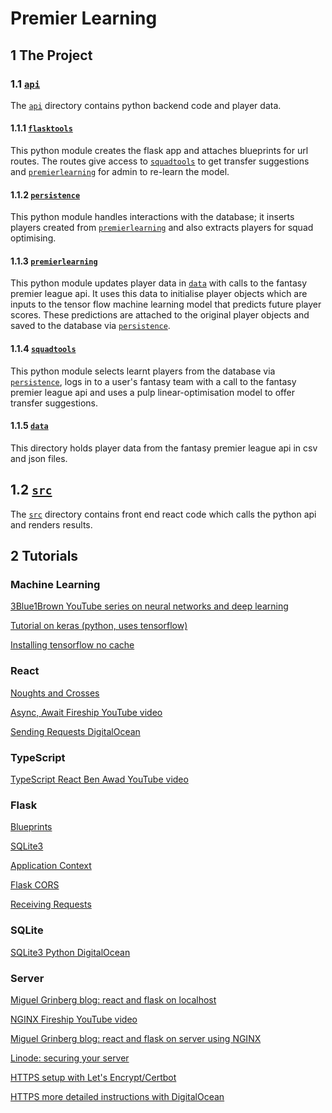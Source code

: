 # Premier Learning

## 1 The Project

### 1.1 [`api`](https://github.com/UnawareWolf/PremierLearning-React-Flask/tree/main/api)

The [`api`](https://github.com/UnawareWolf/PremierLearning-React-Flask/tree/main/api) directory contains python backend code and player data.

#### 1.1.1 [`flasktools`](https://github.com/UnawareWolf/PremierLearning-React-Flask/tree/main/api/flasktools)

This python module creates the flask app and attaches blueprints for url routes. The routes give access to [`squadtools`](https://github.com/UnawareWolf/PremierLearning-React-Flask/tree/main/api/squadtools) to get transfer suggestions and [`premierlearning`](https://github.com/UnawareWolf/PremierLearning-React-Flask/tree/main/api/premierlearning) for admin to re-learn the model.

#### 1.1.2 [`persistence`](https://github.com/UnawareWolf/PremierLearning-React-Flask/tree/main/api/persistence)

This python module handles interactions with the database; it inserts players created from [`premierlearning`](https://github.com/UnawareWolf/PremierLearning-React-Flask/tree/main/api/premierlearning) and also extracts players for squad optimising.

#### 1.1.3 [`premierlearning`](https://github.com/UnawareWolf/PremierLearning-React-Flask/tree/main/api/premierlearning)

This python module updates player data in [`data`](https://github.com/UnawareWolf/PremierLearning-React-Flask/tree/main/api/data) with calls to the fantasy premier league api. It uses this data to initialise player objects which are inputs to the tensor flow machine learning model that predicts future player scores. These predictions are attached to the original player objects and saved to the database via [`persistence`](https://github.com/UnawareWolf/PremierLearning-React-Flask/tree/main/api/persistence).

#### 1.1.4 [`squadtools`](https://github.com/UnawareWolf/PremierLearning-React-Flask/tree/main/api/squadtools)

This python module selects learnt players from the database via [`persistence`](https://github.com/UnawareWolf/PremierLearning-React-Flask/tree/main/api/persistence), logs in to a user's fantasy team with a call to the fantasy premier league api and uses a pulp linear-optimisation model to offer transfer suggestions.

#### 1.1.5 [`data`](https://github.com/UnawareWolf/PremierLearning-React-Flask/tree/main/api/data)

This directory holds player data from the fantasy premier league api in csv and json files.

## 1.2 [`src`](https://github.com/UnawareWolf/PremierLearning-React-Flask/tree/main/src)

The [`src`](https://github.com/UnawareWolf/PremierLearning-React-Flask/tree/main/src) directory contains front end react code which calls the python api and renders results.

## 2 Tutorials

### Machine Learning

[3Blue1Brown YouTube series on neural networks and deep learning](https://www.youtube.com/playlist?list=PLZHQObOWTQDNU6R1_67000Dx_ZCJB-3pi)

[Tutorial on keras (python, uses tensorflow)](https://machinelearningmastery.com/tutorial-first-neural-network-python-keras/)

[Installing tensorflow no cache](https://stackoverflow.com/questions/44335087/unable-to-install-tensorflow-memoryerror)

### React

[Noughts and Crosses](https://reactjs.org/tutorial/tutorial.html)

[Async, Await Fireship YouTube video](https://www.youtube.com/watch?v=vn3tm0quoqE)

[Sending Requests DigitalOcean](https://www.digitalocean.com/community/tutorials/how-to-call-web-apis-with-the-useeffect-hook-in-react)

### TypeScript

[TypeScript React Ben Awad YouTube video](https://www.youtube.com/watch?v=Z5iWr6Srsj8)

### Flask

[Blueprints](https://flask.palletsprojects.com/en/1.1.x/blueprints/)

[SQLite3](https://flask.palletsprojects.com/en/1.1.x/patterns/sqlite3/)

[Application Context](https://flask.palletsprojects.com/en/1.1.x/appcontext/)

[Flask CORS](https://flask-cors.readthedocs.io/en/latest/)

[Receiving Requests](https://www.digitalocean.com/community/tutorials/processing-incoming-request-data-in-flask)

### SQLite

[SQLite3 Python DigitalOcean](https://www.digitalocean.com/community/tutorials/how-to-use-the-sqlite3-module-in-python-3)

### Server

[Miguel Grinberg blog: react and flask on localhost](https://blog.miguelgrinberg.com/post/how-to-create-a-react--flask-project)

[NGINX Fireship YouTube video](https://www.youtube.com/watch?v=JKxlsvZXG7c)

[Miguel Grinberg blog: react and flask on server using NGINX](https://blog.miguelgrinberg.com/post/how-to-deploy-a-react--flask-project)

[Linode: securing your server](https://www.linode.com/docs/guides/securing-your-server/)

[HTTPS setup with Let's Encrypt/Certbot](https://letsencrypt.org/getting-started/)

[HTTPS more detailed instructions with DigitalOcean](https://www.digitalocean.com/community/tutorials/how-to-secure-nginx-with-let-s-encrypt-on-ubuntu-18-04)
